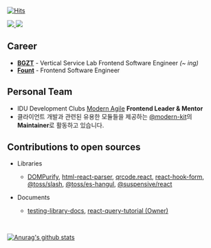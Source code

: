 [![Hits](https://hits.seeyoufarm.com/api/count/incr/badge.svg?url=https%3A%2F%2Fgithub.com%2Fssi02014&count_bg=%2379C83D&title_bg=%23555555&icon=compropago.svg&icon_color=%23E7E7E7&title=hits&edge_flat=false)](https://hits.seeyoufarm.com)
<br />

<div>
  <a href="https://www.linkedin.com/in/%EB%AF%BC%EC%9E%AC-%EC%A0%84-b07774216" target="_blank">
    <img src="https://img.shields.io/badge/LinkedIn-3776AB?style=for-the-badge&logo=linkedin&logoColor=white" />
  </a>
  <a href="https://blog.naver.com/ssi02014" target="_blank">
    <img src="https://img.shields.io/badge/Naver Blog-03C75A?style=for-the-badge&logo=naver&logoColor=white" />
  </a>
</div>

## Career
- <b>[BGZT](https://bgzt.co.kr/)</b> - Vertical Service Lab Frontend Software Engineer <i>(~ ing)</i></b>
- <b>[Fount](https://fount.co/)</b> - Frontend Software Engineer 

## Personal Team
- IDU Development Clubs [Modern Agile](https://modern-agile-official-client.vercel.app/) <b> Frontend Leader & Mentor </b>
- 클라이언트 개발과 관련된 유용한 모듈들을 제공하는 [@modern-kit](https://github.com/modern-agile-team/modern-kit)의 **Maintainer**로 활동하고 있습니다.

## Contributions to open sources
- Libraries
  - [DOMPurify](https://github.com/cure53/DOMPurify/issues?q=involves%3Assi02014+), [html-react-parser](https://github.com/remarkablemark/html-react-parser/issues?q=involves%3Assi02014+), [qrcode.react](https://github.com/zpao/qrcode.react/issues?q=involves%3Assi02014+), [react-hook-form](https://github.com/react-hook-form/react-hook-form/issues?q=involves%3Assi02014+), [@toss/slash](https://github.com/toss/slash/pulls?q=is%3Apr+is%3Amerged+author%3Assi02014+), [@toss/es-hangul](https://github.com/toss/es-hangul/pulls?q=is%3Apr+is%3Amerged+author%3Assi02014+), [@suspensive/react](https://github.com/suspensive/react/issues?q=involves%3Assi02014+)

- Documents
  - [testing-library-docs](https://github.com/testing-library/testing-library-docs/pulls?q=is%3Apr+is%3Amerged+author%3Assi02014+), [react-query-tutorial (Owner)](https://github.com/ssi02014/react-query-tutorial)

<br />

[![Anurag's github stats](https://github-readme-stats.vercel.app/api?username=ssi02014)](https://github.com/anuraghazra/github-readme-stats)
